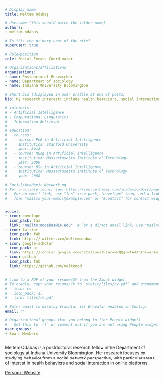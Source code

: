 ```yaml
---
# Display name
title: Meltem Odabaş

# Username (this should match the folder name)
authors:
- meltem-odabas

# Is this the primary user of the site?
superuser: true

# Role/position
role: Social Events Coordinator

# Organizations/Affiliations
organizations:
- name: Postdoctoral Researcher
- name: Department of sociology
- name: Indiana University Bloomington

# Short bio (displayed in user profile at end of posts)
bio: My research interests include health behaviors, social interaction in online platforms and public opinion formation.

# interests:
# - Artificial Intelligence
# - Computational Linguistics
# - Information Retrieval
# 
# education:
#   courses:
#   - course: PhD in Artificial Intelligence
#     institution: Stanford University
#     year: 2012
#   - course: MEng in Artificial Intelligence
#     institution: Massachusetts Institute of Technology
#     year: 2009
#   - course: BSc in Artificial Intelligence
#     institution: Massachusetts Institute of Technology
#     year: 2008

# Social/Academic Networking
# For available icons, see: https://sourcethemes.com/academic/docs/page-builder/#icons
#   For an email link, use "fas" icon pack, "envelope" icon, and a link in the
#   form "mailto:your-email@example.com" or "#contact" for contact widget.


social:
- icon: envelope
  icon_pack: fas
  link: "mailto:modabas@iu.edu"  # For a direct email link, use "mailto:test@example.org".
- icon: twitter
  icon_pack: fab
  link: https://twitter.com/meltemodabas
- icon: google-scholar
  icon_pack: ai
  link: https://scholar.google.com/citations?user=NxQQgrwAAAAJ&hl=en&oi=ao
- icon: github
  icon_pack: fab
  link: https://github.com/meltemod
  
  
# Link to a PDF of your resume/CV from the About widget.
# To enable, copy your resume/CV to `static/files/cv.pdf` and uncomment the lines below.
# - icon: cv
#   icon_pack: ai
#   link: files/cv.pdf

# Enter email to display Gravatar (if Gravatar enabled in Config)
email: ""

# Organizational groups that you belong to (for People widget)
#   Set this to `[]` or comment out if you are not using People widget.
user_groups:
- Board Members
---
```


Meltem Odabaş is a postdoctoral research fellow inthe Department of sociology at Indiana University Bloomington. Her research focuses on studying behavior from a social network perspective, with particular areas of interest in health behaviors and social interaction in online platforms.

[Personal Website](https://www.meltemodabas.net/)
